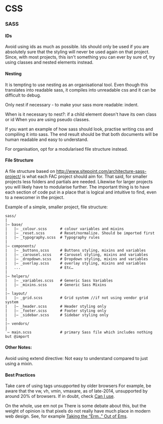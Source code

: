 # CSS

### SASS

#### IDs
Avoid using ids as much as possible. Ids should only be used if you are absolutely sure that the styling will never be used again on that project. Since, with most projects, this isn't something you can ever by sure of, try using classes and nested elements instead.

#### Nesting
It is tempting to use nesting as an organisational tool. Even though this translates into readable sass, it compiles into unreadable css and it can be difficult to debug.

Only nest if necessary - to make your sass more readable: indent.

When is it necessary to nest?:
if a child element doesn't have its own class or id
When you are using pseudo classes.

If you want an example of how sass should look, practise writing css and compiling it into sass. The end result should be that both documents will be human readable and easy to understand.

For organisation, opt for a modularised file structure instead.

#### File Structure
A file structure based on http://www.sitepoint.com/architecture-sass-project/ is what each FAC project should aim for. That said, for smaller projects less folders and partials are needed. Likewise for larger projects you will likely have to modularise further. The important thing is to have each section of code put in a place that is logical and intuitive to find, even to a newcomer in the project.

Example of a simple, smaller project, file structure:

```
sass/
|
|– base/
|   |– _colour.scss      # colour variables and mixins
|   |– _reset.scss       # Reset/normalize. Should be imported first
|   |– _typography.scss  # Typography rules
|
|– components/
|   |– _buttons.scss     # Buttons styling, mixins and variables
|   |– _carousel.scss    # Carousel styling, mixins and variables
|   |– _dropdown.scss    # Dropdown styling, mixins and variables
|   |– _overlay.scss     # overlay styling, mixins and variables
|   ...                  # Etc…
|
|– helpers/
|   |– _variables.scss   # Generic Sass Variables
|   |– _mixins.scss      # Generic Sass Mixins
|
|– layout/
|   |– _grid.scss        # Grid system //if not using vendor grid system
|   |– _header.scss      # Header styling only
|   |– _footer.scss      # Footer styling only
|   |– _sidebar.scss     # Sidebar styling only
|
|– vendors/
|
`– main.scss             # primary Sass file which includes nothing but @import
```

#### Other Notes:
Avoid using extend directive: Not easy to understand compared to just using a mixin.

#### Best Practices
Take care of using tags unsupported by older browsers
For example, be aware that the vw, vh, vmin, vmaxare, as of late-2014, unsupported by around 20% of browsers. If in doubt, check [Can I use](http://caniuse.com/).

On the whole, use em not px
There is some debate about this, but the weight of opinion is that pixels do not really have much place in modern web design. See, for example [Taking the “Erm..” Out of Ems](http://webdesign.tutsplus.com/articles/taking-the-erm-out-of-ems--webdesign-12321).
